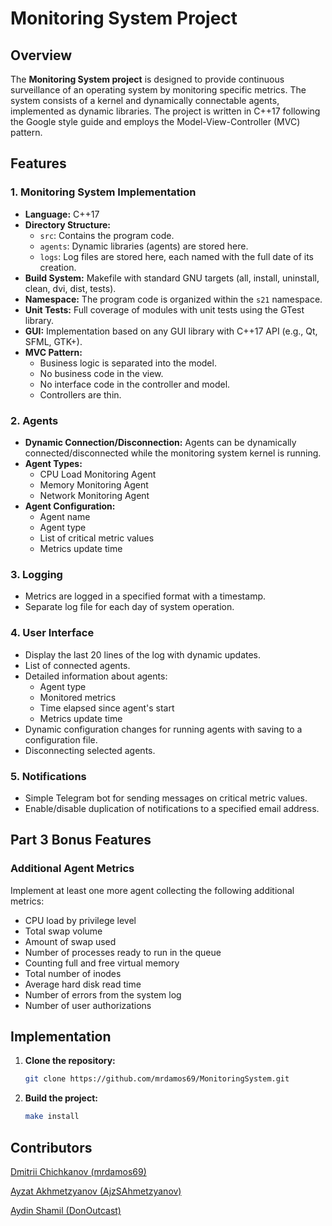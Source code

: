 # Monitoring System Project

## Overview

The **Monitoring System project** is designed to provide continuous surveillance of an operating system by monitoring specific metrics. The system consists of a kernel and dynamically connectable agents, implemented as dynamic libraries. The project is written in C++17 following the Google style guide and employs the Model-View-Controller (MVC) pattern.

## Features

### 1. Monitoring System Implementation

- **Language:** C++17
- **Directory Structure:**
  - `src`: Contains the program code.
  - `agents`: Dynamic libraries (agents) are stored here.
  - `logs`: Log files are stored here, each named with the full date of its creation.
- **Build System:** Makefile with standard GNU targets (all, install, uninstall, clean, dvi, dist, tests).
- **Namespace:** The program code is organized within the `s21` namespace.
- **Unit Tests:** Full coverage of modules with unit tests using the GTest library.
- **GUI:** Implementation based on any GUI library with C++17 API (e.g., Qt, SFML, GTK+).
- **MVC Pattern:**
  - Business logic is separated into the model.
  - No business code in the view.
  - No interface code in the controller and model.
  - Controllers are thin.

### 2. Agents

- **Dynamic Connection/Disconnection:** Agents can be dynamically connected/disconnected while the monitoring system kernel is running.
- **Agent Types:**
  - CPU Load Monitoring Agent
  - Memory Monitoring Agent
  - Network Monitoring Agent
- **Agent Configuration:**
  - Agent name
  - Agent type
  - List of critical metric values
  - Metrics update time

### 3. Logging

- Metrics are logged in a specified format with a timestamp.
- Separate log file for each day of system operation.

### 4. User Interface

- Display the last 20 lines of the log with dynamic updates.
- List of connected agents.
- Detailed information about agents:
  - Agent type
  - Monitored metrics
  - Time elapsed since agent's start
  - Metrics update time
- Dynamic configuration changes for running agents with saving to a configuration file.
- Disconnecting selected agents.

### 5. Notifications

- Simple Telegram bot for sending messages on critical metric values.
- Enable/disable duplication of notifications to a specified email address.

## Part 3 Bonus Features

### Additional Agent Metrics

Implement at least one more agent collecting the following additional metrics:

- CPU load by privilege level
- Total swap volume
- Amount of swap used
- Number of processes ready to run in the queue
- Counting full and free virtual memory
- Total number of inodes
- Average hard disk read time
- Number of errors from the system log
- Number of user authorizations

## Implementation

1. **Clone the repository:**

   ```bash
   git clone https://github.com/mrdamos69/MonitoringSystem.git

2. **Build the project:**
    ```bash
    make install

## Contributors
[Dmitrii Chichkanov (mrdamos69)](https://github.com/mrdamos69)

[Ayzat Akhmetzyanov (AjzSAhmetzyanov)](https://github.com/AjzSAhmetzyanov)

[Aydin Shamil (DonOutcast)](https://github.com/DonOutcast)